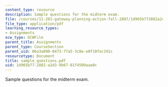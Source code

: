 ```yaml
---
content_type: resource
description: Sample questions for the midterm exam.
file: /courses/11-201-gateway-planning-action-fall-2007/1d965b772882a2d39b6781f4509aaa0c_sample_questions.pdf
file_type: application/pdf
learning_resource_types:
- Assignments
ocw_type: OCWFile
parent_title: Assignments
parent_type: CourseSection
parent_uid: 06a3a090-0473-77a5-3c0e-e0f10fec191c
resourcetype: Document
title: sample_questions.pdf
uid: 1d965b77-2882-a2d3-9b67-81f4509aaa0c
---
```

Sample questions for the midterm exam.

